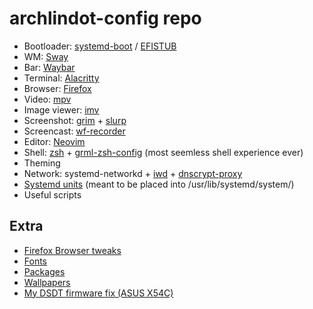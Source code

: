 # archlindot-config repo
- Bootloader: [systemd-boot](https://wiki.archlinux.org/index.php/Systemd-boot) / [EFISTUB](https://wiki.archlinux.org/index.php/EFISTUB)
- WM:       [Sway](https://github.com/swaywm/sway)
- Bar:      [Waybar](https://github.com/Alexays/Waybar)
- Terminal: [Alacritty](https://github.com/jwilm/alacritty)
- Browser:  [Firefox](https://www.mozilla.org/en-US/firefox)
- Video:    [mpv](https://github.com/mpv-player/mpv)
- Image viewer: [imv](https://github.com/eXeC64/imv)
- Screenshot: [grim](https://github.com/emersion/grim) + [slurp](https://github.com/emersion/slurp)
- Screencast: [wf-recorder](https://github.com/ammen99/wf-recorder)
- Editor:   [Neovim](https://github.com/neovim/neovim)
- Shell:    [zsh](https://github.com/zsh-users/zsh) + [grml-zsh-config](https://grml.org/zsh/#grmlzshconfig) (most seemless shell experience ever)
- Theming
- Network: systemd-networkd + [iwd](https://git.kernel.org/pub/scm/network/wireless/iwd.git) + [dnscrypt-proxy](https://github.com/DNSCrypt/dnscrypt-proxy)
- [Systemd units](https://github.com/etircopyh/archlindot-config/tree/master/dotfiles/system/usr/lib/systemd/system) (meant to be placed into /usr/lib/systemd/system/)
- Useful scripts

## Extra
- [Firefox Browser tweaks](https://github.com/etircopyh/fox-hax "fox-hax")
- [Fonts](http://ix.io/22cH "Font list")
- [Packages](http://ix.io/22d2)
- [Wallpapers](https://github.com/etircopyh/archlindot-config/tree/master/wallpapers)
- [My DSDT firmware fix (ASUS X54C)](https://github.com/etircopyh/archlindot-config/tree/master/asus-x54c-fixed-dsdt)
